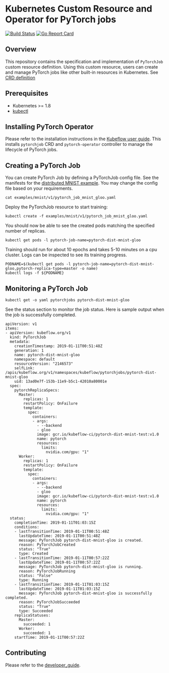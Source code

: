 
# Kubernetes Custom Resource and Operator for PyTorch jobs

[![Build Status](https://travis-ci.org/kubeflow/pytorch-operator.svg?branch=master)](https://travis-ci.org/kubeflow/pytorch-operator)
[![Go Report Card](https://goreportcard.com/badge/github.com/kubeflow/pytorch-operator)](https://goreportcard.com/report/github.com/kubeflow/pytorch-operator)

## Overview

This repository contains the specification and implementation of `PyTorchJob` custom resource definition. Using this custom resource, users can create and manage PyTorch jobs like other built-in resources in Kubernetes. See [CRD definition](https://github.com/kubeflow/kubeflow/blob/master/kubeflow/pytorch-job/pytorch-operator.libsonnet#L11)

## Prerequisites

- Kubernetes >= 1.8
- [kubectl](https://kubernetes.io/docs/tasks/tools/install-kubectl)

## Installing PyTorch Operator

  Please refer to the installation instructions in the [Kubeflow user guide](https://www.kubeflow.org/docs/started/getting-started/). This installs `pytorchjob` CRD and `pytorch-operator` controller to manage the lifecycle of PyTorch jobs.

## Creating a PyTorch Job

You can create PyTorch Job by defining a PyTorchJob config file. See the manifests for the [distributed MNIST example](./examples/mnist/). You may change the config file based on your requirements.

```
cat examples/mnist/v1/pytorch_job_mnist_gloo.yaml
```
Deploy the PyTorchJob resource to start training:

```
kubectl create -f examples/mnist/v1/pytorch_job_mnist_gloo.yaml
```
You should now be able to see the created pods matching the specified number of replicas.

```
kubectl get pods -l pytorch-job-name=pytorch-dist-mnist-gloo
```
Training should run for about 10 epochs and takes 5-10 minutes on a cpu cluster. Logs can be inspected to see its training progress.

```
PODNAME=$(kubectl get pods -l pytorch-job-name=pytorch-dist-mnist-gloo,pytorch-replica-type=master -o name)
kubectl logs -f ${PODNAME}
```
## Monitoring a PyTorch Job

```
kubectl get -o yaml pytorchjobs pytorch-dist-mnist-gloo
```
See the status section to monitor the job status. Here is sample output when the job is successfully completed.

```
apiVersion: v1
items:
- apiVersion: kubeflow.org/v1
  kind: PyTorchJob
  metadata:
    creationTimestamp: 2019-01-11T00:51:48Z
    generation: 1
    name: pytorch-dist-mnist-gloo
    namespace: default
    resourceVersion: "2146573"
    selfLink: /apis/kubeflow.org/v1/namespaces/kubeflow/pytorchjobs/pytorch-dist-mnist-gloo
    uid: 13ad0e7f-153b-11e9-b5c1-42010a80001e
  spec:
    pytorchReplicaSpecs:
      Master:
        replicas: 1
        restartPolicy: OnFailure
        template:
          spec:
            containers:
            - args:
              - --backend
              - gloo
              image: gcr.io/kubeflow-ci/pytorch-dist-mnist-test:v1.0
              name: pytorch
              resources:
                limits:
                  nvidia.com/gpu: "1"
      Worker:
        replicas: 1
        restartPolicy: OnFailure
        template:
          spec:
            containers:
            - args:
              - --backend
              - gloo
              image: gcr.io/kubeflow-ci/pytorch-dist-mnist-test:v1.0
              name: pytorch
              resources:
                limits:
                  nvidia.com/gpu: "1"
  status:
    completionTime: 2019-01-11T01:03:15Z
    conditions:
    - lastTransitionTime: 2019-01-11T00:51:48Z
      lastUpdateTime: 2019-01-11T00:51:48Z
      message: PyTorchJob pytorch-dist-mnist-gloo is created.
      reason: PyTorchJobCreated
      status: "True"
      type: Created
    - lastTransitionTime: 2019-01-11T00:57:22Z
      lastUpdateTime: 2019-01-11T00:57:22Z
      message: PyTorchJob pytorch-dist-mnist-gloo is running.
      reason: PyTorchJobRunning
      status: "False"
      type: Running
    - lastTransitionTime: 2019-01-11T01:03:15Z
      lastUpdateTime: 2019-01-11T01:03:15Z
      message: PyTorchJob pytorch-dist-mnist-gloo is successfully completed.
      reason: PyTorchJobSucceeded
      status: "True"
      type: Succeeded
    replicaStatuses:
      Master:
        succeeded: 1
      Worker:
        succeeded: 1
    startTime: 2019-01-11T00:57:22Z
```

## Contributing

Please refer to the [developer_guide](developer_guide.md).
